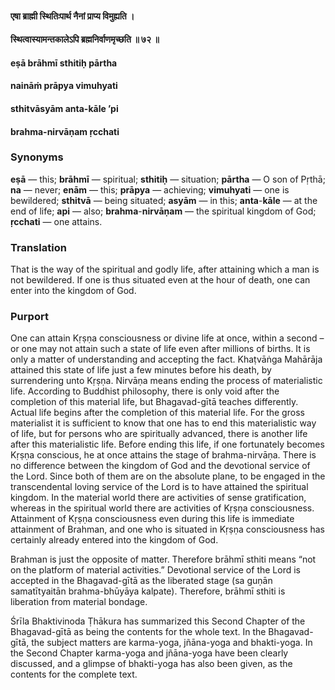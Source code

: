 #### एषा ब्राह्मी स्थितिःपार्थ नैनां प्राप्य विमुह्यति ।
#### स्थित्वास्यामन्तकालेऽपि ब्रह्मनिर्वाणमृच्छति ॥ ७२ ॥

#### eṣā brāhmī sthitiḥ pārtha
#### naināṁ prāpya vimuhyati
#### sthitvāsyām anta-kāle ’pi
#### brahma-nirvāṇam ṛcchati

### Synonyms

**eṣā** — this; **brāhmī** — spiritual; **sthitiḥ** — situation; **pārtha** — O son of Pṛthā; **na** — never; **enām** — this; **prāpya** — achieving; **vimuhyati** — one is bewildered; **sthitvā** — being situated; **asyām** — in this; **anta**-**kāle** — at the end of life; **api** — also; **brahma**-**nirvāṇam** — the spiritual kingdom of God; **ṛcchati** — one attains.

### Translation

That is the way of the spiritual and godly life, after attaining which a man is not bewildered. If one is thus situated even at the hour of death, one can enter into the kingdom of God.

### Purport

One can attain Kṛṣṇa consciousness or divine life at once, within a second – or one may not attain such a state of life even after millions of births. It is only a matter of understanding and accepting the fact. Khaṭvāṅga Mahārāja attained this state of life just a few minutes before his death, by surrendering unto Kṛṣṇa. Nirvāṇa means ending the process of materialistic life. According to Buddhist philosophy, there is only void after the completion of this material life, but Bhagavad-gītā teaches differently. Actual life begins after the completion of this material life. For the gross materialist it is sufficient to know that one has to end this materialistic way of life, but for persons who are spiritually advanced, there is another life after this materialistic life. Before ending this life, if one fortunately becomes Kṛṣṇa conscious, he at once attains the stage of brahma-nirvāṇa. There is no difference between the kingdom of God and the devotional service of the Lord. Since both of them are on the absolute plane, to be engaged in the transcendental loving service of the Lord is to have attained the spiritual kingdom. In the material world there are activities of sense gratification, whereas in the spiritual world there are activities of Kṛṣṇa consciousness. Attainment of Kṛṣṇa consciousness even during this life is immediate attainment of Brahman, and one who is situated in Kṛṣṇa consciousness has certainly already entered into the kingdom of God.

Brahman is just the opposite of matter. Therefore brāhmī sthiti means “not on the platform of material activities.” Devotional service of the Lord is accepted in the Bhagavad-gītā as the liberated stage (sa guṇān samatītyaitān brahma-bhūyāya kalpate). Therefore, brāhmī sthiti is liberation from material bondage.

Śrīla Bhaktivinoda Ṭhākura has summarized this Second Chapter of the Bhagavad-gītā as being the contents for the whole text. In the Bhagavad-gītā, the subject matters are karma-yoga, jñāna-yoga and bhakti-yoga. In the Second Chapter karma-yoga and jñāna-yoga have been clearly discussed, and a glimpse of bhakti-yoga has also been given, as the contents for the complete text.
